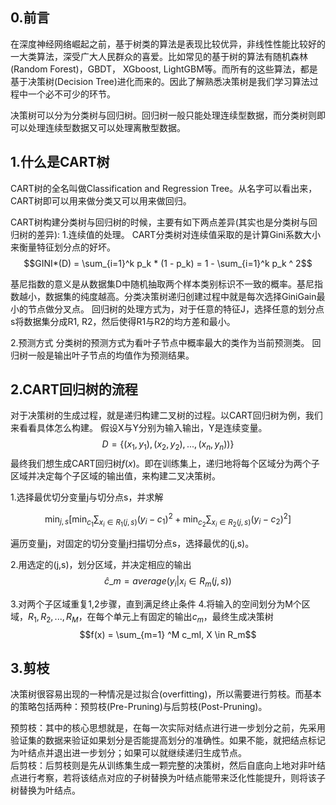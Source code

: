 ## 0.前言
在深度神经网络崛起之前，基于树类的算法是表现比较优异，非线性性能比较好的一大类算法，深受广大人民群众的喜爱。比如常见的基于树的算法有随机森林(Random Forest)，GBDT， XGboost, LightGBM等。而所有的这些算法，都是基于决策树(Decision Tree)进化而来的。因此了解熟悉决策树是我们学习算法过程中一个必不可少的环节。

决策树可以分为分类树与回归树。回归树一般只能处理连续型数据，而分类树则即可以处理连续型数据又可以处理离散型数据。

## 1.什么是CART树
CART树的全名叫做Classification and Regression Tree。从名字可以看出来，CART树即可以用来做分类又可以用来做回归。

CART树构建分类树与回归树的时候，主要有如下两点差异(其实也是分类树与回归树的差异):
1.连续值的处理。
CART分类树对连续值采取的是计算Gini系数大小来衡量特征划分点的好坏。
$$GINI*(D) = \sum_{i=1}^k p_k * (1 - p_k) = 1 - \sum_{i=1}^k p_k ^ 2$$

基尼指数的意义是从数据集D中随机抽取两个样本类别标识不一致的概率。基尼指数越小，数据集的纯度越高。分类决策树递归创建过程中就是每次选择GiniGain最小的节点做分叉点。
回归树的处理方式为，对于任意的特征J，选择任意的划分点s将数据集分成R1, R2，然后使得R1与R2的均方差和最小。

2.预测方式
分类树的预测方式为看叶子节点中概率最大的类作为当前预测类。
回归树一般是输出叶子节点的均值作为预测结果。


## 2.CART回归树的流程
对于决策树的生成过程，就是递归构建二叉树的过程。以CART回归树为例，我们来看看具体怎么构建。
假设X与Y分别为输入输出，Y是连续变量。
$$D = \{ (x_1, y_1), (x_2, y_2), ..., (x_n, y_n)) \}$$
最终我们想生成CART回归树$f(x)$。即在训练集上，递归地将每个区域分为两个子区域并决定每个子区域的输出值，来构建二叉决策树。

1.选择最优切分变量j与切分点s，并求解

$$\min _ { j , s } \left[ \min _ { c _ { 1 } } \sum _ { x _ { i } \in R _ { 1 } ( j , s ) } \left( y _ { i } - c _ { 1 } \right) ^ { 2 } + \min _ { c _ { 2 } } \sum _ { x _ { i } \in R _ { 2 } ( j , s ) } \left( y _ { i } - c _ { 2 } \right) ^ { 2 } \right]$$

遍历变量j，对固定的切分变量j扫描切分点s，选择最优的(j,s)。

2.用选定的(j,s)，划分区域，并决定相应的输出  
$$\hat{c}\_{m}=average(y_{i}|x_{i} \in R_{m}(j,s))$$  

3.对两个子区域重复1,2步骤，直到满足终止条件
4.将输入的空间划分为M个区域，$R_1, R_2, ..., R_M$，在每个单元上有固定的输出$c_m$，最终生成决策树
$$f(x) = \sum_{m=1} ^M c_mI, X \in R_m$$

## 3.剪枝
决策树很容易出现的一种情况是过拟合(overfitting)，所以需要进行剪枝。而基本的策略包括两种：预剪枝(Pre-Pruning)与后剪枝(Post-Pruning)。

预剪枝：其中的核心思想就是，在每一次实际对结点进行进一步划分之前，先采用验证集的数据来验证如果划分是否能提高划分的准确性。如果不能，就把结点标记为叶结点并退出进一步划分；如果可以就继续递归生成节点。  
后剪枝：后剪枝则是先从训练集生成一颗完整的决策树，然后自底向上地对非叶结点进行考察，若将该结点对应的子树替换为叶结点能带来泛化性能提升，则将该子树替换为叶结点。
